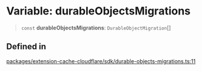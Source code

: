 # Variable: durableObjectsMigrations

> `const` **durableObjectsMigrations**: `DurableObjectMigration`[]

## Defined in

[packages/extension-cache-cloudflare/sdk/durable-objects-migrations.ts:11](https://github.com/andreisergiu98/baeta/blob/4c16a2c8fa14b6d48e42b6a2c2893542bd64b987/packages/extension-cache-cloudflare/sdk/durable-objects-migrations.ts#L11)
